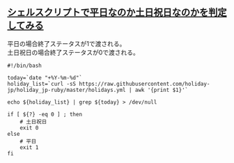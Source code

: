 ## [シェルスクリプトで平日なのか土日祝日なのかを判定してみる](https://www.kabegiwablog.com/entry/2018/10/02/100000)

平日の場合終了ステータスが1で渡される。<br>
土日祝日の場合終了ステータスが0で渡される。<br>

```
#!/bin/bash

today=`date "+%Y-%m-%d"`
holiday_list=`curl -sS https://raw.githubusercontent.com/holiday-jp/holiday_jp-ruby/master/holidays.yml | awk '{print $1}'`

echo ${holiday_list} | grep ${today} > /dev/null

if [ ${?} -eq 0 ] ; then
    # 土日祝日
    exit 0
else
    # 平日
    exit 1
fi
```
